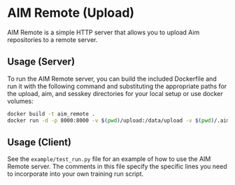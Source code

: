 # AIM Remote (Upload)

AIM Remote is a simple HTTP server that allows you to upload Aim repositories to a remote server.

## Usage (Server)
To run the AIM Remote server, you can build the included Dockerfile and run it with the following command and substituting the appropriate paths for the upload, aim, and sesskey directories for your local setup or use docker volumes:

```bash
docker build -t aim_remote .
docker run -d -p 8000:8000 -v $(pwd)/upload:/data/upload -v $(pwd)/.aim:/data/.aim -v $(pwd)/sesskey:/data/sesskey aim_remote
```

## Usage (Client)
See the `example/test_run.py` file for an example of how to use the AIM Remote server. The comments in this file specify the specific lines you need to incorporate into your own training run script.

